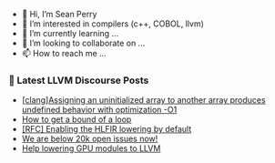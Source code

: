 - 👋 Hi, I’m Sean Perry
- 👀 I’m interested in compilers (c++, COBOL, llvm)
- 🌱 I’m currently learning ...
- 💞️ I’m looking to collaborate on ...
- 📫 How to reach me ...

<!---
s66perry/s66perry is a ✨ special ✨ repository because its `README.md` (this file) appears on your GitHub profile.
You can click the Preview link to take a look at your changes.
--->
### 📕 Latest LLVM Discourse Posts

<!-- DISCOURSE-LLVM:START -->
- [[clang]Assigning an uninitialized array to another array produces undefined behavior with optimization -O1](https://discourse.llvm.org/t/clang-assigning-an-uninitialized-array-to-another-array-produces-undefined-behavior-with-optimization-o1/72763#post_3)
- [How to get a bound of a loop](https://discourse.llvm.org/t/how-to-get-a-bound-of-a-loop/339#post_17)
- [[RFC] Enabling the HLFIR lowering by default](https://discourse.llvm.org/t/rfc-enabling-the-hlfir-lowering-by-default/72778#post_1)
- [We are below 20k open issues now!](https://discourse.llvm.org/t/we-are-below-20k-open-issues-now/72707#post_8)
- [Help lowering GPU modules to LLVM](https://discourse.llvm.org/t/help-lowering-gpu-modules-to-llvm/72676#post_7)
<!-- DISCOURSE-LLVM:END -->
